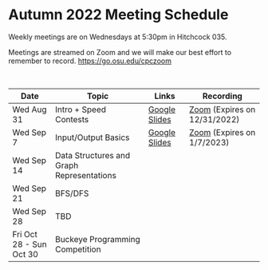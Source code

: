 # Autumn 2022 Meeting Schedule
Weekly meetings are on Wednesdays at 5:30pm in Hitchcock 035.

Meetings are streamed on Zoom and we will make our best effort to remember to record. https://go.osu.edu/cpczoom

</br>

Date | Topic | Links | Recording
--- | --- | --- | ---
Wed Aug 31 | Intro + Speed Contests | [Google Slides](https://docs.google.com/presentation/d/1wjZjTAkvkZYelqPJSJCgAcIp4aZpVE2pFT9U1pzgWlA/edit?usp=sharing) | [Zoom](https://osu.zoom.us/rec/play/NCHuuxpJWfp4PbUoAJqnUNbbWY8t7_qlZngTKRfWc7iycS4gI44MSPOlN2FHnbD_9UCaf8kR283GvCeN.7mfCOi5ix3LVZQpz?continueMode=true&_x_zm_rtaid=Q7JyREodTmeYqIxlJGOX6g.1662044954888.11f2ad2c094272ad16bad665d2e54fa5&_x_zm_rhtaid=621) (Expires on 12/31/2022)
Wed Sep 7 | Input/Output Basics | [Google Slides](https://docs.google.com/presentation/d/16Ia71UOuT08Hvcrdt2Bsh8o_VNah3XH6xambVIbefaY/edit?usp=sharing) | [Zoom](https://osu.zoom.us/rec/share/xNbpygWWeitl8GebJOCGoqCQtpiz7ibptEY5lBuyDgXoTbAYh-ltLMbcXic2O19H.wVfMkLwF3T4RQoXE?startTime=1662587346000) (Expires on 1/7/2023)
Wed Sep 14 | Data Structures and Graph Representations 
Wed Sep 21 | BFS/DFS
Wed Sep 28 | TBD
Fri Oct 28 - Sun Oct 30 | Buckeye Programming Competition

